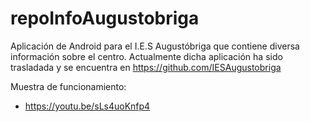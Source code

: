 # repoInfoAugustobriga
Aplicación de Android para el I.E.S Augustóbriga que contiene diversa información sobre el centro. Actualmente dicha aplicación ha sido trasladada y se encuentra en https://github.com/IESAugustobriga

Muestra de funcionamiento:

- https://youtu.be/sLs4uoKnfp4
